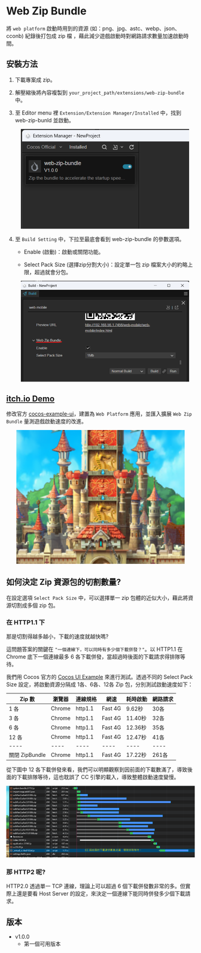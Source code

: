 # Web Zip Bundle
將 `web platform` 啟動時用到的資源 (如：png、jpg、astc、webp、json、cconb) 紀錄後打包成 zip 檔 ，藉此減少遊戲啟動時對網路請求數量加速啟動時間。

## 安裝方法

1. 下載專案成 zip。

2. 解壓縮後將內容複製到 `your_project_path/extensions/web-zip-bundle` 中。

3. 至 Editor menu 裡 `Extension/Extension Manager/Installed` 中，找到 web-zip-bunld 並啟動。

   <p align="center"><img src="doc/img/extension_manager.png" width="450"></p>

4. 至 `Build Setting` 中，下拉至最底會看到 web-zip-bundle 的參數選項。

   * Enable (啟動)：啟動或關閉功能。

   * Select Pack Size (選擇zip分割大小)：設定單一包 zip 檔案大小的約略上限，超過就會分包。

   <p align="center"><img src="doc/img/build_setting.png" width="450"></p>

## [itch.io Demo](https://bricl.itch.io/cc3webzipbundledemo)

修改官方 [cocos-example-ui](https://github.com/cocos/cocos-example-ui)，建置為 `Web Platform` 應用，並匯入擴展 `Web Zip Bundle` 量測遊戲啟動速度的改進。

<p align="center"><img src="doc/img/itch.io_demo.png" width="450"></p>

## 如何決定 Zip 資源包的切割數量?

在設定選項 `Select Pack Size` 中，可以選擇單一 zip 包體的近似大小，藉此將資源切割成多個 zip 包。

### 在 HTTP1.1 下

那是切割得越多越小，下載的速度就越快嗎?

這問題答案的關鍵在 `"一個連線下，可以同時有多少個下載併發？"`。以 HTTP1.1 在 Chrome 底下一個連線最多 6 各下載併發，當超過時後面的下載請求得排隊等待。

我們用 Cocos 官方的 [Cocos UI Example](https://github.com/cocos/cocos-example-ui) 來進行測試。透過不同的 Select Pack Size 設定，將啟動資源分隔成 1各、6各、12各 Zip 包，分別測試啟動速度如下：

| Zip 數 | 瀏覽器 | 連線規格 | 網速 | 耗時啟動 | 網路請求
| ---- | ---- | ---- | ---- | ---- | ---- |
| 1 各 | Chrome | http1.1 | Fast 4G | 9.62秒 | 30各 |
| 3 各 | Chrome | http1.1 | Fast 4G | 11.40秒 | 32各 |
| 6 各 | Chrome | http1.1 | Fast 4G | 12.36秒 | 35各 |
| 12 各 | Chrome | http1.1 | Fast 4G | 12.47秒 | 41各 |
| ---- | ---- | ---- | ---- | ---- | ---- |
| 關閉 ZipBundle | Chrome | http1.1 | Fast 4G | 17.22秒 | 261各 |

從下圖中 12 各下載併發來看，我們可以明顯觀察到因前面的下載數滿了，導致後面的下載排隊等待，這也耽誤了 CC 引擎的載入，導致整體啟動速度變慢。

<p align="center"><img src="doc/img/12zips_boost_testing_result.png" width="800"></p>

### 那 HTTP2 呢?

HTTP2.0 透過單一 TCP 連線，理論上可以超過 6 個下載併發數非常的多。但實際上還是要看 Host Server 的設定，來決定一個連線下能同時併發多少個下載請求。

## 版本
* v1.0.0
    * 第一個可用版本
